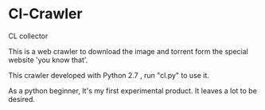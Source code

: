 # Cl-Crawler
CL collector



This is a web crawler to download the image and torrent form the special website 'you know that'.

This crawler developed with Python 2.7 , run "cl.py" to use it.

As a python beginner, It's my first experimental product. It leaves a lot to be desired.
